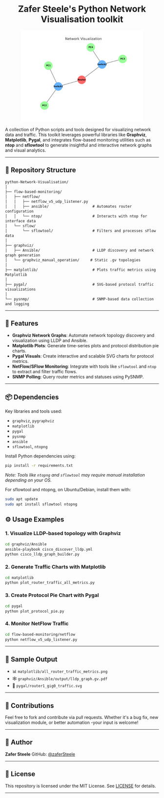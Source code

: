 <h1 align="center">Zafer Steele's Python Network Visualisation toolkit</h1>



<p align="center">
<img src="assets/network_visualization.png" alt="Network visualization toolkit" width="400">
</p>

A collection of Python scripts and tools designed for visualizing network data and traffic. This toolkit leverages powerful libraries like **Graphviz**, **Matplotlib**, **Pygal**, and integrates flow-based monitoring utilities such as **ntop** and **sflowtool** to generate insightful and interactive network graphs and visual analytics.



---

## 📂 Repository Structure

```
python-Network-Visualisation/
│
├── flow-based-monitoring/
│   ├── netflow/
│   │   ├── netflow_v5_udp_listener.py
│   │   ├── ansible/                    # Automates router configuration
│   │   └── ntop/                       # Interacts with ntop for interface data
│   └── sflow/
│       └── sflowtool/                  # Filters and processes sFlow data
│
├── graphviz/
│   ├── Ansible/                        # LLDP discovery and network graph generation
│   └── graphviz_manual_operation/     # Static .gv topologies
│
├── matplotlib/                         # Plots traffic metrics using Matplotlib
│
├── pygal/                              # SVG-based protocol traffic visualizations
│
└── pysnmp/                             # SNMP-based data collection and logging
```

---

## 🚀 Features

- **Graphviz Network Graphs**: Automate network topology discovery and visualization using LLDP and Ansible.
- **Matplotlib Plots**: Generate time-series plots and protocol distribution pie charts.
- **Pygal Visuals**: Create interactive and scalable SVG charts for protocol metrics.
- **NetFlow/SFlow Monitoring**: Integrate with tools like `sflowtool` and `ntop` to extract and filter traffic flows.
- **SNMP Polling**: Query router metrics and statuses using PySNMP.

---

## 📦 Dependencies

Key libraries and tools used:

- `graphviz`, `pygraphviz`
- `matplotlib`
- `pygal`
- `pysnmp`
- `ansible`
- `sflowtool`, `ntopng`

Install Python dependencies using:

```bash
pip install -r requirements.txt
```

*Note: Tools like `ntopng` and `sflowtool` may require manual installation depending on your OS.*

For sflowtool and ntopng, on Ubuntu/Debian, install them with:

```bash
sudo apt update
sudo apt install sflowtool ntopng
```

## ⚙️ Usage Examples

### 1. Visualize LLDP-based topology with Graphviz

```bash
cd graphviz/Ansible
ansible-playbook cisco_discover_lldp.yml
python cisco_lldp_graph_builder.py
```

### 2. Generate Traffic Charts with Matplotlib

```bash
cd matplotlib
python plot_router_traffic_all_metrics.py
```

### 3. Create Protocol Pie Chart with Pygal

```bash
cd pygal
python plot_protocol_pie.py
```

### 4. Monitor NetFlow Traffic

```bash
cd flow-based-monitoring/netflow
python netflow_v5_udp_listener.py
```

---

## 🧪 Sample Output

- 📊 `matplotlib/all_router_traffic_metrics.png`
- 🕸️ `graphviz/Ansible/output/lldp_graph.gv.pdf`
- 🧬 `pygal/router1_gig0_traffic.svg`

---

## 🧩 Contributions

Feel free to fork and contribute via pull requests. Whether it's a bug fix, new visualization module, or better automation -your input is welcome!

---

## 👤 Author

**Zafer Steele**
GitHub: [@zaferSteele](https://github.com/zaferSteele)

---

## 📝 License

This repository is licensed under the MIT License. See [LICENSE](LICENSE) for details.

---

